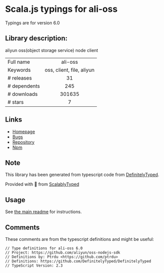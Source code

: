 
# Scala.js typings for ali-oss

Typings are for version 6.0

## Library description:
aliyun oss(object storage service) node client

|                    |                 |
| ------------------ | :-------------: |
| Full name          | ali-oss |
| Keywords           | oss, client, file, aliyun |
| # releases         | 31 |
| # dependents       | 245 |
| # downloads        | 301635 |
| # stars            | 7 |

## Links
- [Homepage](https://github.com/aliyun/oss-nodejs-sdk)
- [Bugs](https://github.com/aliyun/oss-nodejs-sdk/issues)
- [Repository](https://github.com/aliyun/oss-nodejs-sdk)
- [Npm](https://www.npmjs.com/package/ali-oss)
    


## Note
This library has been generated from typescript code from [DefinitelyTyped](https://definitelytyped.org).

Provided with :purple_heart: from [ScalablyTyped](https://github.com/oyvindberg/ScalablyTyped)

## Usage
See [the main readme](../../readme.md) for instructions.

## Comments

These comments are from the typescript definitions and might be useful:
```
// Type definitions for ali-oss 6.0
// Project: https://github.com/aliyun/oss-nodejs-sdk
// Definitions by: Ptrdu <https://github.com/ptrdu>
// Definitions: https://github.com/DefinitelyTyped/DefinitelyTyped
// TypeScript Version: 2.3

```

